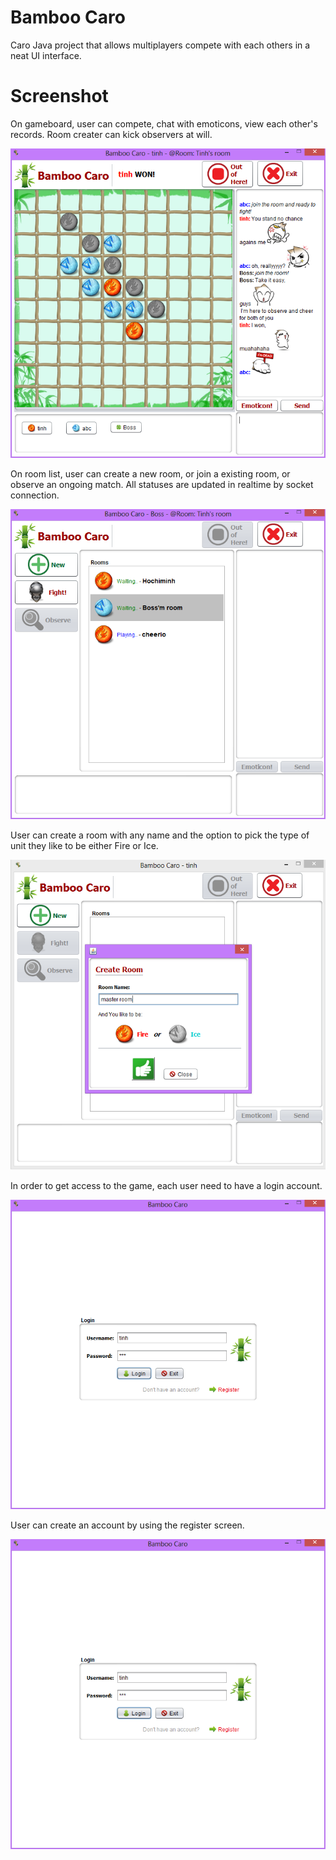 Bamboo Caro
=================

Caro Java project that allows multiplayers compete with each others in a neat UI interface.

# Screenshot

On gameboard, user can compete, chat with emoticons, view each other's records. Room creater can kick observers at will.

![Client-gameplay](screenshots/Client-gameplay.PNG)

On room list, user can create a new room, or join a existing room, or observe an ongoing match. All statuses are updated in realtime by socket connection.

![Client-room](screenshots/Client-room.PNG)

User can create a room with any name and the option to pick the type of unit they like to be either Fire or Ice.

![Client-createRoomDialog](screenshots/Client-createRoomDialog.PNG)

In order to get access to the game, each user need to have a login account.

![Client-login](screenshots/Client-login.PNG)

User can create an account by using the register screen.

![Client-register](screenshots/Client-login.PNG)